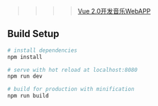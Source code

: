 >>>> [Vue 2.0开发音乐WebAPP](https://coding.imooc.com/class/107.html)

## Build Setup

``` bash
# install dependencies
npm install

# serve with hot reload at localhost:8080
npm run dev

# build for production with minification
npm run build
